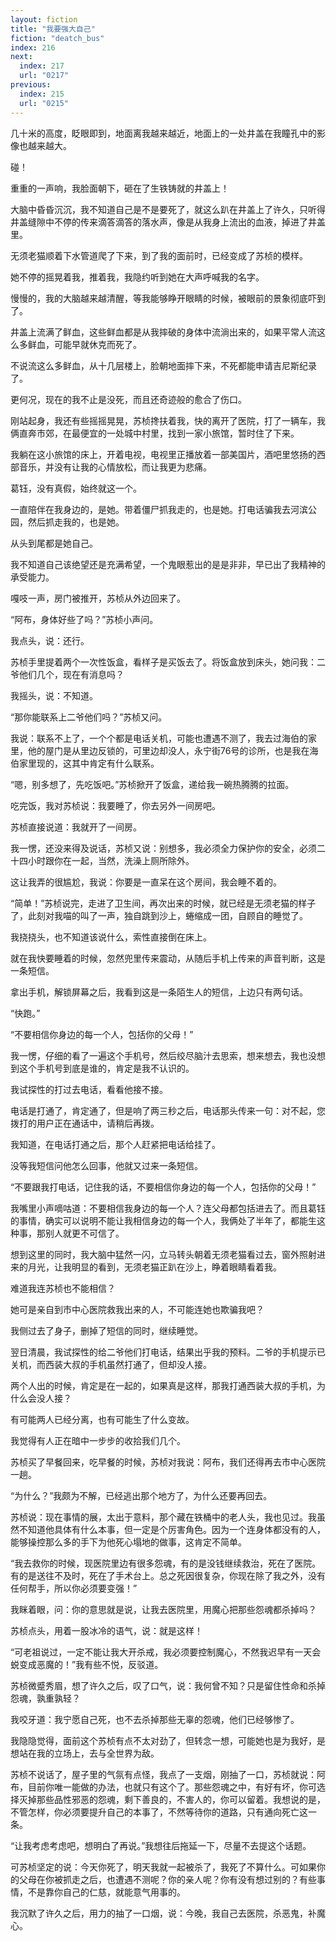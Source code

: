 ```yaml
---
layout: fiction
title: "我要强大自己"
fiction: "deatch_bus"
index: 216
next:
  index: 217
  url: "0217"
previous:
  index: 215
  url: "0215"
---
```

几十米的高度，眨眼即到，地面离我越来越近，地面上的一处井盖在我瞳孔中的影像也越来越大。

碰！

重重的一声响，我脸面朝下，砸在了生铁铸就的井盖上！

大脑中昏昏沉沉，我不知道自己是不是要死了，就这么趴在井盖上了许久，只听得井盖缝隙中不停的传来滴答滴答的落水声，像是从我身上流出的血液，掉进了井盖里。

无须老猫顺着下水管道爬了下来，到了我的面前时，已经变成了苏桢的模样。

她不停的摇晃着我，推着我，我隐约听到她在大声呼喊我的名字。

慢慢的，我的大脑越来越清醒，等我能够睁开眼睛的时候，被眼前的景象彻底吓到了。

井盖上流满了鲜血，这些鲜血都是从我摔破的身体中流淌出来的，如果平常人流这么多鲜血，可能早就休克而死了。

不说流这么多鲜血，从十几层楼上，脸朝地面摔下来，不死都能申请吉尼斯纪录了。

更何况，现在的我不止是没死，而且还奇迹般的愈合了伤口。

刚站起身，我还有些摇摇晃晃，苏桢搀扶着我，快的离开了医院，打了一辆车，我俩直奔市郊，在最便宜的一处城中村里，找到一家小旅馆，暂时住了下来。

我躺在这小旅馆的床上，开着电视，电视里正播放着一部美国片，酒吧里悠扬的西部音乐，并没有让我的心情放松，而让我更为悲痛。

葛钰，没有真假，始终就这一个。

一直陪伴在我身边的，是她。带着僵尸抓我走的，也是她。打电话骗我去河滨公园，然后抓走我的，也是她。

从头到尾都是她自己。

我不知道自己该绝望还是充满希望，一个鬼眼惹出的是是非非，早已出了我精神的承受能力。

嘎吱一声，房门被推开，苏桢从外边回来了。

“阿布，身体好些了吗？”苏桢小声问。

我点头，说：还行。

苏桢手里提着两个一次性饭盒，看样子是买饭去了。将饭盒放到床头，她问我：二爷他们几个，现在有消息吗？

我摇头，说：不知道。

“那你能联系上二爷他们吗？”苏桢又问。

我说：联系不上了，一个个都是电话关机，可能也遭遇不测了，我去过海伯的家里，他的屋门是从里边反锁的，可里边却没人，永宁街76号的诊所，也是我在海伯家里现的，这其中肯定有什么联系。

“嗯，别多想了，先吃饭吧。”苏桢掀开了饭盒，递给我一碗热腾腾的拉面。

吃完饭，我对苏桢说：我要睡了，你去另外一间房吧。

苏桢直接说道：我就开了一间房。

我一愣，还没来得及说话，苏桢又说：别想多，我必须全力保护你的安全，必须二十四小时跟你在一起，当然，洗澡上厕所除外。

这让我弄的很尴尬，我说：你要是一直呆在这个房间，我会睡不着的。

“简单！”苏桢说完，走进了卫生间，再次出来的时候，就已经是无须老猫的样子了，此刻对我喵的叫了一声，独自跳到沙上，蜷缩成一团，自顾自的睡觉了。

我挠挠头，也不知道该说什么，索性直接倒在床上。

就在我快要睡着的时候，忽然兜里传来震动，从随后手机上传来的声音判断，这是一条短信。

拿出手机，解锁屏幕之后，我看到这是一条陌生人的短信，上边只有两句话。

“快跑。”

“不要相信你身边的每一个人，包括你的父母！”

我一愣，仔细的看了一遍这个手机号，然后绞尽脑汁去思索，想来想去，我也没想到这个手机号到底是谁的，肯定是我不认识的。

我试探性的打过去电话，看看他接不接。

电话是打通了，肯定通了，但是响了两三秒之后，电话那头传来一句：对不起，您拨打的用户正在通话中，请稍后再拨。

我知道，在电话打通之后，那个人赶紧把电话给挂了。

没等我短信问他怎么回事，他就又过来一条短信。

“不要跟我打电话，记住我的话，不要相信你身边的每一个人，包括你的父母！”

我嘴里小声嘀咕道：不要相信我身边的每一个人？连父母都包括进去了。而且葛钰的事情，确实可以说明不能让我相信身边的每一个人，我俩处了半年了，都能生这种事，那别人就更不可信了。

想到这里的同时，我大脑中猛然一闪，立马转头朝着无须老猫看过去，窗外照射进来的月光，让我明显的看到，无须老猫正趴在沙上，睁着眼睛看着我。

难道我连苏桢也不能相信？

她可是亲自到市中心医院救我出来的人，不可能连她也欺骗我吧？

我侧过去了身子，删掉了短信的同时，继续睡觉。

翌日清晨，我试探性的给二爷他们打电话，结果出乎我的预料。二爷的手机提示已关机，而西装大叔的手机虽然打通了，但却没人接。

两个人出的时候，肯定是在一起的，如果真是这样，那我打通西装大叔的手机，为什么会没人接？

有可能两人已经分离，也有可能生了什么变故。

我觉得有人正在暗中一步步的收拾我们几个。

苏桢买了早餐回来，吃早餐的时候，苏桢对我说：阿布，我们还得再去市中心医院一趟。

“为什么？”我颇为不解，已经逃出那个地方了，为什么还要再回去。

苏桢说：现在事情的展，太出于意料，那个藏在铁桶中的老人头，我也见过。我虽然不知道他具体有什么本事，但一定是个厉害角色。因为一个连身体都没有的人，能够操控那么多的手下为他死心塌地的做事，这肯定不简单。

“我去救你的时候，现医院里边有很多怨魂，有的是没钱继续救治，死在了医院。有的是送往不及时，死在了手术台上。总之死因很复杂，你现在除了我之外，没有任何帮手，所以你必须要变强！”

我眯着眼，问：你的意思就是说，让我去医院里，用魔心把那些怨魂都杀掉吗？

苏桢点头，用着一股冰冷的语气，说：就是这样！

“可老祖说过，一定不能让我大开杀戒，我必须要控制魔心，不然我迟早有一天会蜕变成恶魔的！”我有些不悦，反驳道。

苏桢微蹙秀眉，想了许久之后，叹了口气，说：我何曾不知？只是留住性命和杀掉怨魂，孰重孰轻？

我咬牙道：我宁愿自己死，也不去杀掉那些无辜的怨魂，他们已经够惨了。

我隐隐觉得，面前这个苏桢有点不太对劲了，但转念一想，可能她也是为我好，是想站在我的立场上，去与全世界为敌。

苏桢不说话了，屋子里的气氛有点怪，我点了一支烟，刚抽了一口，苏桢就说：阿布，目前你唯一能做的办法，也就只有这个了。那些怨魂之中，有好有坏，你可选择灭掉那些品性邪恶的怨魂，剩下善良的，不害人的，你可以留着。我想说的是，不管怎样，你必须要提升自己的本事了，不然等待你的道路，只有通向死亡这一条。

“让我考虑考虑吧，想明白了再说。”我想往后拖延一下，尽量不去提这个话题。

可苏桢坚定的说：今天你死了，明天我就一起被杀了，我死了不算什么。可如果你的父母在你被抓走之后，也遭遇不测呢？你的亲人呢？你有没有想过别的？有些事情，不是靠你自己的仁慈，就能意气用事的。

我沉默了许久之后，用力的抽了一口烟，说：今晚，我自己去医院，杀恶鬼，补魔心。
